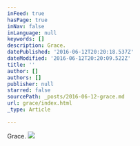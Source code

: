 ```yaml
---
inFeed: true
hasPage: true
inNav: false
inLanguage: null
keywords: []
description: Grace.
datePublished: '2016-06-12T20:20:18.537Z'
dateModified: '2016-06-12T20:20:09.522Z'
title: ''
author: []
authors: []
publisher: null
starred: false
sourcePath: _posts/2016-06-12-grace.md
url: grace/index.html
_type: Article

---
```

Grace.
![](https://the-grid-user-content.s3-us-west-2.amazonaws.com/cb4d360f-a2f0-47c4-9044-eee4f3b9bfa9.jpg)